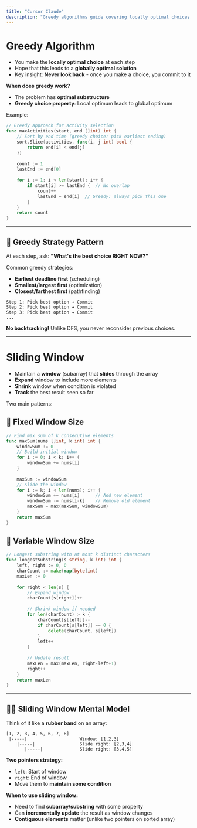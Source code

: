 ```yaml
---
title: "Cursor Claude"
description: "Greedy algorithms guide covering locally optimal choices and key insights for problem solving"
---
```


# Greedy Algorithm

* You make the **locally optimal choice** at each step
* Hope that this leads to a **globally optimal solution**
* Key insight: **Never look back** - once you make a choice, you commit to it

**When does greedy work?**
* The problem has **optimal substructure**
* **Greedy choice property**: Local optimum leads to global optimum

Example:

```go
// Greedy approach for activity selection
func maxActivities(start, end []int) int {
    // Sort by end time (greedy choice: pick earliest ending)
    sort.Slice(activities, func(i, j int) bool {
        return end[i] < end[j]
    })
    
    count := 1
    lastEnd := end[0]
    
    for i := 1; i < len(start); i++ {
        if start[i] >= lastEnd {  // No overlap
            count++
            lastEnd = end[i]  // Greedy: always pick this one
        }
    }
    return count
}
```

---

## 🎯 Greedy Strategy Pattern

At each step, ask: **"What's the best choice RIGHT NOW?"**

Common greedy strategies:
* **Earliest deadline first** (scheduling)
* **Smallest/largest first** (optimization)
* **Closest/farthest first** (pathfinding)

```
Step 1: Pick best option → Commit
Step 2: Pick best option → Commit  
Step 3: Pick best option → Commit
...
```

**No backtracking!** Unlike DFS, you never reconsider previous choices.

---

# Sliding Window

* Maintain a **window** (subarray) that **slides** through the array
* **Expand** window to include more elements
* **Shrink** window when condition is violated
* **Track** the best result seen so far

Two main patterns:

## 🔄 Fixed Window Size

```go
// Find max sum of k consecutive elements
func maxSum(nums []int, k int) int {
    windowSum := 0
    // Build initial window
    for i := 0; i < k; i++ {
        windowSum += nums[i]
    }
    
    maxSum := windowSum
    // Slide the window
    for i := k; i < len(nums); i++ {
        windowSum += nums[i]      // Add new element
        windowSum -= nums[i-k]    // Remove old element
        maxSum = max(maxSum, windowSum)
    }
    return maxSum
}
```

## 🎯 Variable Window Size

```go
// Longest substring with at most k distinct characters
func longestSubstring(s string, k int) int {
    left, right := 0, 0
    charCount := make(map[byte]int)
    maxLen := 0
    
    for right < len(s) {
        // Expand window
        charCount[s[right]]++
        
        // Shrink window if needed
        for len(charCount) > k {
            charCount[s[left]]--
            if charCount[s[left]] == 0 {
                delete(charCount, s[left])
            }
            left++
        }
        
        // Update result
        maxLen = max(maxLen, right-left+1)
        right++
    }
    return maxLen
}
```

---

## 🏃‍♂️ Sliding Window Mental Model

Think of it like a **rubber band** on an array:

```
[1, 2, 3, 4, 5, 6, 7, 8]
 |-----|                    Window: [1,2,3]
    |-----|                 Slide right: [2,3,4]
       |-----|              Slide right: [3,4,5]
```

**Two pointers strategy:**
* `left`: Start of window
* `right`: End of window  
* Move them to **maintain some condition**

**When to use sliding window:**
* Need to find **subarray/substring** with some property
* Can **incrementally update** the result as window changes
* **Contiguous elements** matter (unlike two pointers on sorted array)
